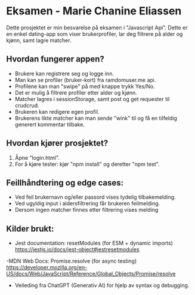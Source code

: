 # Eksamen - Marie Chanine Eliassen
Dette prosjektet er min besvarelse på eksamen i "Javascript Api". Dette er en enkel dating-app som viser brukerprofiler, lar deg filtrere på alder og kjønn, samt lagre matcher. 

## Hvordan fungerer appen?
- Brukere kan registrere seg og logge inn.
- Man kan se profiler (bruker-kort) fra ramdomuser.me api.
- Profilene kan man "swipe" på med knappe trykk Yes/No. 
- Det er mulig å filtrere profiler etter alder og kjønn.
- Matcher lagres i sessionStorage, samt post og get requester til crudcrud.
- Brukeren kan redigere egen profil.
- Brukerens likte matcher kan man sende "wink" til og få en tilfeldig generert kommentar tilbake.

## Hvordan kjører prosjektet?
1. Åpne "login.html".
2. For å kjøre tester: kjør "npm install" og deretter "npm test".

## Feillhåndtering og edge cases:
- Ved feil brukernavn og/eller passord vises tydelig tilbakemelding.
- Ved ugyldig input i aldersfiltrering får brukeren feilmelding.
- Dersom ingen matcher finnes etter filtrering vises melding

## Kilder brukt:
- Jest documentation: resetModules (for ESM + dynamic imports)
https://jestjs.io/docs/jest-object#jestresetmodules

-MDN Web Docs: Promise.resolve (for async testing)
https://developer.mozilla.org/en-US/docs/Web/JavaScript/Reference/Global_Objects/Promise/resolve

- Veileding fra ChatGPT (Generativ AI) for hjelp av syntax og debugging.